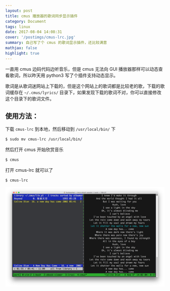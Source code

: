 ```yaml
---
layout: post
title: cmus 播放器的歌词同步显示插件
category: Document
tags: linux
date: 2017-08-04 14:08:31
cover: '/postimgs/cmus-lrc.jpg'
summary: 自己写了个 cmus 的歌词显示插件，还比较满意
mathjax: false
highlight: true
---
```


一直用 cmus 边码代码边听音乐，但是 cmus 无法向 GUI 播放器那样可以动态查看歌词，所以昨天用 python3 写了个插件支持动态显示。

歌词是从歌词迷网站上下载的，但是这个网站上的歌词都是比较老的歌，下载的歌词缓存在 `~/.cmus/lyrics/` 目录下，如果发现下载的歌词不对，你可以直接修改这个目录下的歌词文件。

## 使用方法：

下载 `cmus-lrc` 到本地，然后移动到 `/usr/local/bin/` 下

```bash
$ sudo mv cmus-lrc /usr/local/bin/
```

然后打开 cmus 开始欣赏音乐

```bash
$ cmus
```

打开 cmus-lrc 就可以了

```bash
$ cmus-lrc
```

![cmus-lrc](/postimgs/cmus-lrc.jpg)
